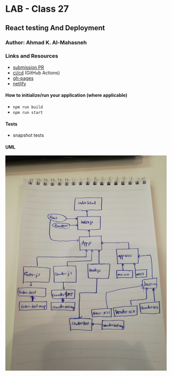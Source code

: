 # LAB - Class 27

## React testing And Deployment

### Author: Ahmad K. Al-Mahasneh

### Links and Resources

- [submission PR](https://github.com/401-advanced-javascript-AhmadK/react-testinganddeployment/pull/1)
- [ci/cd](https://github.com/401-advanced-javascript-AhmadK/react-testinganddeployment/actions) (GitHub Actions)
- [gh-pages](https://401-advanced-javascript-ahmadk.github.io/react-testinganddeployment/)
- [netlify](https://elated-kepler-69b938.netlify.com)

#### How to initialize/run your application (where applicable)

- `npm run build`
- `npm run start`

#### Tests

- snapshot tests 

#### UML

![react-testing-and-deployment](assets/react-testing-and-deployment.jpg)